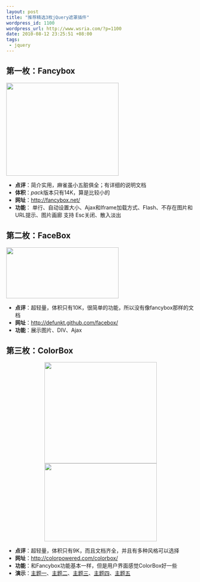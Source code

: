 ```yaml
--- 
layout: post
title: "推荐精选3枚jQuery遮罩插件"
wordpress_id: 1100
wordpress_url: http://www.wsria.com/?p=1100
date: 2010-08-12 23:25:51 +08:00
tags: 
 - jquery
---
```

<h2>第一枚：Fancybox</h2>
<a href="http://www.kafeitu.me/files/2010/08/fancybox2.png"><img class="aligncenter size-medium wp-image-1098" title="fancybox2" src="http://www.kafeitu.me/files/2010/08/fancybox2-300x248.png" alt="" width="300" height="248" /></a>
<ul>
	<li><strong>点评</strong>：简介实用，麻雀虽小五脏俱全；有详细的说明文档</li>
	<li><strong>体积</strong>：<em>pack</em>版本只有14K，算是比较小的</li>
	<li><strong>网址</strong>：<a title="简介、实用的Fancybox" href="http://fancybox.net/" target="_blank">http://fancybox.net/</a></li>
	<li><strong>功能</strong>：
单行、自动设置大小、Ajax和Iframe加载方式、Flash、不存在图片和URL提示、图片画廊
支持 Esc关闭、散入淡出</li>
</ul>
<h2>第二枚：FaceBox</h2>
<a href="http://www.kafeitu.me/files/2010/08/facebox2.png"><img class="aligncenter size-medium wp-image-1102" title="facebox2" src="http://www.kafeitu.me/files/2010/08/facebox2-300x136.png" alt="" width="300" height="136" /></a>
<ul>
	<li><strong>点评</strong>：超轻量，体积只有10K，很简单的功能，所以没有像fancybox那样的文档</li>
	<li><strong>网址</strong>：<a href="http://defunkt.github.com/facebox/">http://defunkt.github.com/facebox/</a></li>
	<li><strong>功能</strong>：展示图片、DIV、Ajax</li>
</ul>
<h2>第三枚：ColorBox</h2>
<p style="text-align: center;"><a href="http://www.kafeitu.me/files/2010/08/colorbox2.png"><img class="size-medium wp-image-1104 aligncenter" title="colorbox2" src="http://www.kafeitu.me/files/2010/08/colorbox2-300x270.png" alt="" width="300" height="270" /></a><a href="http://www.kafeitu.me/files/2010/08/colorbox1.png"><img class="size-medium wp-image-1103 aligncenter" title="colorbox1" src="http://www.kafeitu.me/files/2010/08/colorbox1-300x208.png" alt="" width="300" height="208" /></a></p>

<ul>
	<li><strong>点评</strong>：超轻量，体积只有9K，而且文档齐全，并且有多种风格可以选择</li>
	<li><strong>网址</strong>：<a href="http://colorpowered.com/colorbox/">http://colorpowered.com/colorbox/</a></li>
	<li><strong>功能</strong>：和Fancybox功能基本一样，但是用户界面感觉ColorBox好一些</li>
	<li><strong>演示</strong>：<a href="http://colorpowered.com/colorbox/core/example1/index.html" target="_blank">主题一</a>、<a href="http://colorpowered.com/colorbox/core/example2/index.html" target="_blank">主题二</a>、<a href="http://colorpowered.com/colorbox/core/example3/index.html" target="_blank">主题三</a>、<a href="http://colorpowered.com/colorbox/core/example4/index.html" target="_blank">主题四</a>、<a href="http://colorpowered.com/colorbox/core/example5/index.html" target="_blank">主题五</a></li>
</ul>

